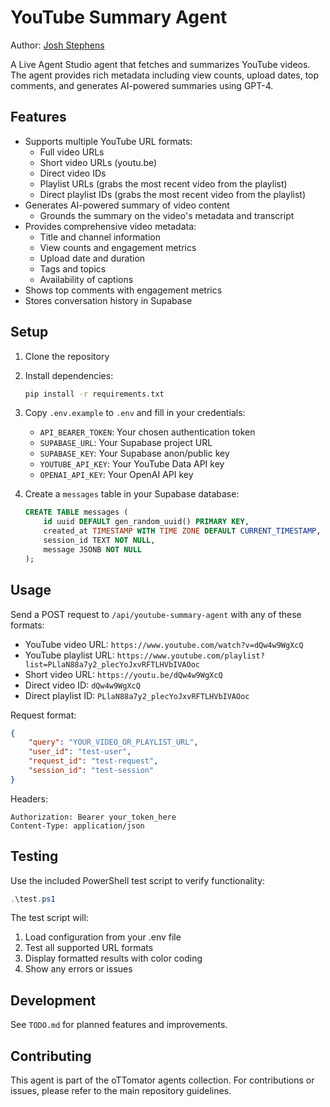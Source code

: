 # YouTube Summary Agent

Author: [Josh Stephens](https://github.com/josh-stephens/youtube-summary-agent)

A Live Agent Studio agent that fetches and summarizes YouTube videos. The agent provides rich metadata including view counts, upload dates, top comments, and generates AI-powered summaries using GPT-4.

## Features

- Supports multiple YouTube URL formats:
  - Full video URLs
  - Short video URLs (youtu.be)
  - Direct video IDs
  - Playlist URLs (grabs the most recent video from the playlist)
  - Direct playlist IDs (grabs the most recent video from the playlist)
- Generates AI-powered summary of video content
  - Grounds the summary on the video's metadata and transcript
- Provides comprehensive video metadata:
  - Title and channel information
  - View counts and engagement metrics
  - Upload date and duration
  - Tags and topics
  - Availability of captions
- Shows top comments with engagement metrics
- Stores conversation history in Supabase

## Setup

1. Clone the repository
2. Install dependencies:
   ```bash
   pip install -r requirements.txt
   ```

3. Copy `.env.example` to `.env` and fill in your credentials:
   - `API_BEARER_TOKEN`: Your chosen authentication token
   - `SUPABASE_URL`: Your Supabase project URL
   - `SUPABASE_KEY`: Your Supabase anon/public key
   - `YOUTUBE_API_KEY`: Your YouTube Data API key
   - `OPENAI_API_KEY`: Your OpenAI API key

4. Create a `messages` table in your Supabase database:
   ```sql
   CREATE TABLE messages (
       id uuid DEFAULT gen_random_uuid() PRIMARY KEY,
       created_at TIMESTAMP WITH TIME ZONE DEFAULT CURRENT_TIMESTAMP,
       session_id TEXT NOT NULL,
       message JSONB NOT NULL
   );
   ```

## Usage

Send a POST request to `/api/youtube-summary-agent` with any of these formats:
- YouTube video URL: `https://www.youtube.com/watch?v=dQw4w9WgXcQ`
- YouTube playlist URL: `https://www.youtube.com/playlist?list=PLlaN88a7y2_plecYoJxvRFTLHVbIVAOoc`
- Short video URL: `https://youtu.be/dQw4w9WgXcQ`
- Direct video ID: `dQw4w9WgXcQ`
- Direct playlist ID: `PLlaN88a7y2_plecYoJxvRFTLHVbIVAOoc`

Request format:
```json
{
    "query": "YOUR_VIDEO_OR_PLAYLIST_URL",
    "user_id": "test-user",
    "request_id": "test-request",
    "session_id": "test-session"
}
```

Headers:
```http
Authorization: Bearer your_token_here
Content-Type: application/json
```

## Testing

Use the included PowerShell test script to verify functionality:
```powershell
.\test.ps1
```

The test script will:
1. Load configuration from your .env file
2. Test all supported URL formats
3. Display formatted results with color coding
4. Show any errors or issues

## Development

See `TODO.md` for planned features and improvements.

## Contributing

This agent is part of the oTTomator agents collection. For contributions or issues, please refer to the main repository guidelines.
